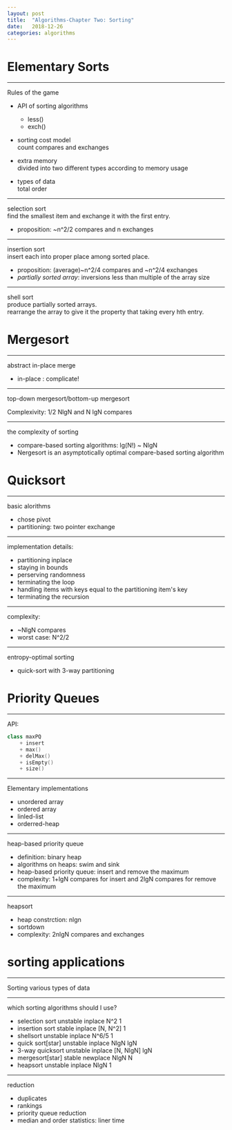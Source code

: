 ```yaml
---
layout: post
title:  "Algorithms-Chapter Two: Sorting"
date:   2018-12-26
categories: algorithms
---
```

# Elementary Sorts
---
Rules of the game

+ API of sorting algorithms  
  + less()
  + exch()

+ sorting cost model  
  count compares and exchanges

+ extra memory  
  divided into two different types according to memory usage

+ types of data  
  total order 

---
selection sort  
find the smallest item and exchange it with the first entry.
+ proposition: ~n^2/2 compares and n exchanges

---
insertion sort  
insert each into proper place among sorted place.
+ proposition: (average)~n^2/4 compares and ~n^2/4 exchanges
+ *partially sorted array*: inversions less than multiple of the array size

---
shell sort  
produce partially sorted arrays.  
rearrange the array to give it the property that taking every hth entry.

# Mergesort

---
abstract in-place merge

+ in-place : complicate!  
	
---
top-down mergesort/bottom-up mergesort

Complexivity: 1/2 NlgN and N lgN compares

---
the complexity of sorting

+ compare-based sorting algorithms: lg(N!) ~ NlgN  
+ Nergesort is an asymptotically optimal compare-based sorting algorithm  

# Quicksort

---
basic alorithms

+ chose pivot  
+ partitioning: two pointer exchange  

---
implementation details:

+ partitioning inplace
+ staying in bounds
+ perserving randomness
+ terminating the loop
+ handling items with keys equal to the partitioning item's key
+ terminating the recursion

---
complexity:

+ ~NlgN compares
+ worst case: N^2/2

---
entropy-optimal sorting

+ quick-sort with 3-way partitioning  

# Priority Queues

---
API:
```c++
class maxPQ
	+ insert
	+ max()
	+ delMax()
	+ isEmpty()
	+ size()

```

---
Elementary implementations

+ unordered array
+ ordered array
+ linled-list
+ orderred-heap

---
heap-based priority queue

+ definition: binary heap
+ algorithms on heaps: swim and sink
+ heap-based priority queue: insert and remove the maximum
+ complexity: 1+lgN compares for insert and 2lgN compares for remove the maximum

---
heapsort

+ heap constrction: nlgn
+ sortdown
+ complexity: 2nlgN compares and exchanges

# sorting applications

---
Sorting various types of data

---
which sorting algorithms should I use?

+ selection sort 
  unstable inplace N^2 1
+ insertion sort
  stable inplace [N, N^2] 1
+ shellsort
  unstable inplace N^6/5 1
+ quick sort[star]
  unstable inplace NlgN lgN
+ 3-way quicksort
  unstable inplace [N, NlgN] lgN
+ mergesort[star]
  stable newplace NlgN N
+ heapsort
  unstable inplace NlgN 1


---
reduction
+ duplicates
+ rankings
+ priority queue reduction
+ median and order statistics: liner time
